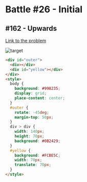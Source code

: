 # Battle #26 - Initial

## #162 - Upwards

[Link to the problem](https://cssbattle.dev/play/162)

![target](https://cssbattle.dev/targets/162.png)


```html
<div id="outer">
  <div></div>
  <div id="yellow"></div>
</div>
<style>
  body {
    background: #998235;
    display: grid;
    place-content: center;
  }
  #outer {
    rotate: -45deg;
    margin-top: 50px;
  }
  div > div {
    width: 140px;
    height: 70px;
    background: #0B2429;
  }
  #yellow {
    background: #FCBE5C;
    width: 70px;
    translate: 70px;
  }
</style>
```

